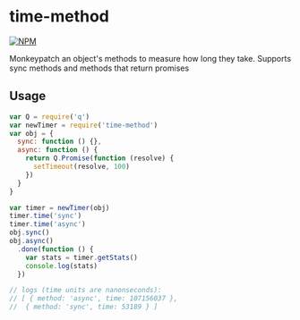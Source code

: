 # time-method

[![NPM](https://nodei.co/npm/time-method.png)](https://nodei.co/npm/time-method/)

Monkeypatch an object's methods to measure how long they take. Supports sync methods and methods that return promises

## Usage

```js
var Q = require('q')
var newTimer = require('time-method')
var obj = {
  sync: function () {},
  async: function () {
    return Q.Promise(function (resolve) {
      setTimeout(resolve, 100)
    })
  }
}

var timer = newTimer(obj)
timer.time('sync')
timer.time('async')
obj.sync()
obj.async()
  .done(function () {
    var stats = timer.getStats()
    console.log(stats)
  })

// logs (time units are nanonseconds):
// [ { method: 'async', time: 107156037 },
//  { method: 'sync', time: 53189 } ]
```
